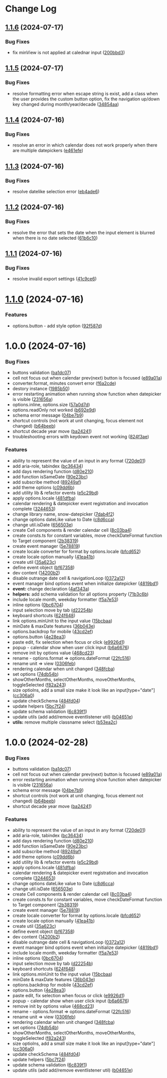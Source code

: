 # Change Log

## [1.1.6](https://github.com/janghye0k/snow-datepicker/compare/v1.1.5...v1.1.6) (2024-07-17)


### Bug Fixes

* fix minView is not applied at calednar input ([200bbd3](https://github.com/janghye0k/snow-datepicker/commit/200bbd3db7ea6cbc283105974bba9d2d8b7a2665))

## [1.1.5](https://github.com/janghye0k/snow-datepicker/compare/v1.1.4...v1.1.5) (2024-07-17)


### Bug Fixes

* resolve formatting error when escape string is exist, add a class when the user provides the custom button option, fix the navigation up/down key changed during month/year/decade ([34854aa](https://github.com/janghye0k/snow-datepicker/commit/34854aa04bdc22b690d7c2ecfc722e4159c8a3e0))

## [1.1.4](https://github.com/janghye0k/snow-datepicker/compare/v1.1.3...v1.1.4) (2024-07-16)


### Bug Fixes

* resolve an error in which calendar does not work properly when there are multiple datepickers ([e461efe](https://github.com/janghye0k/snow-datepicker/commit/e461efe5f1885e2f899db2636b5e6fb3bc0913f4))

## [1.1.3](https://github.com/janghye0k/snow-datepicker/compare/v1.1.2...v1.1.3) (2024-07-16)


### Bug Fixes

* resolve datelike selection error ([eb4ade6](https://github.com/janghye0k/snow-datepicker/commit/eb4ade623326c4031ac46ccec3d3ddc856572352))

## [1.1.2](https://github.com/janghye0k/snow-datepicker/compare/v1.1.1...v1.1.2) (2024-07-16)


### Bug Fixes

* resolve the error that sets the date when the input element is blurred when there is no date selected ([61b6c10](https://github.com/janghye0k/snow-datepicker/commit/61b6c109aa31d9029ce3faf4d78036471ce820e1))

## [1.1.1](https://github.com/janghye0k/snow-datepicker/compare/v1.1.0...v1.1.1) (2024-07-16)


### Bug Fixes

* resolve invalid export settings ([41c9ce6](https://github.com/janghye0k/snow-datepicker/commit/41c9ce64dd15f67e13fc0f9027e682b5667be8df))

# [1.1.0](https://github.com/janghye0k/snow-datepicker/compare/v1.0.0...v1.1.0) (2024-07-16)


### Features

* options.button - add style option ([92f587d](https://github.com/janghye0k/snow-datepicker/commit/92f587d799e575e08c9a9008003f0642da54b5b8))

# 1.0.0 (2024-07-16)

### Bug Fixes

- buttons validation ([ba1dc07](https://github.com/janghye0k/snow-datepicker/commit/ba1dc07f0f288a1be973266cdf0f35571abce0d6))
- cell not focus out when calendar prev(next) button is focused ([e89a01a](https://github.com/janghye0k/snow-datepicker/commit/e89a01a368468d8e17d5a75bae12305bd546678e))
- converter.format, minutes convert error ([f6a2cde](https://github.com/janghye0k/snow-datepicker/commit/f6a2cde5dcd2984d3dc24d6a4bc4b3593186f6f3))
- destory instance ([1985b50](https://github.com/janghye0k/snow-datepicker/commit/1985b50f9603c15d608ea5c815022bb8d1046033))
- error restarting animation when running show function when datepicker is visible ([231656a](https://github.com/janghye0k/snow-datepicker/commit/231656af372b20fd498a0ff5c50eec845cdc0795))
- options.inline, options.size ([57a0d7d](https://github.com/janghye0k/snow-datepicker/commit/57a0d7d3434bc5553e5a155b85b143f7bdccfcab))
- options.readOnly not worked ([b692e9d](https://github.com/janghye0k/snow-datepicker/commit/b692e9dd2160cb4d8b3fc6a39eb5c872c8a760fb))
- schema error message ([04be7b9](https://github.com/janghye0k/snow-datepicker/commit/04be7b9393ca080696c43b0fb75b8c7ad6eaf393))
- shortcut controls (not work at unit changing, focus element not changed) ([b64beeb](https://github.com/janghye0k/snow-datepicker/commit/b64beebf5b59bf64c3110bbd98cad12e4f6dd7a6))
- shortcut decade year move ([ba24241](https://github.com/janghye0k/snow-datepicker/commit/ba24241e98770b7b2192c248c0187493d880ee3f))
- troubleshooting errors with keydown event not working ([824f3ae](https://github.com/janghye0k/snow-datepicker/commit/824f3aeb6407c541ec0c07e41a8e3689b01aca95))

### Features

- ability to represent the value of an input in any format ([720de01](https://github.com/janghye0k/snow-datepicker/commit/720de01e3619d9eb09b377c9bcabd75fa3261135))
- add aria-role, tabindex ([bc36434](https://github.com/janghye0k/snow-datepicker/commit/bc3643423b6033f0c77e46ecec9bf9b32ab3fdb3))
- add days rendering function ([d80e210](https://github.com/janghye0k/snow-datepicker/commit/d80e210244dd781f3fd9c417114a8a3044ed3435))
- add function isSameDate ([90e23bc](https://github.com/janghye0k/snow-datepicker/commit/90e23bc4b967448c0582848b68b21b0018840297))
- add subscribe method ([89249af](https://github.com/janghye0k/snow-datepicker/commit/89249af7aca9dee4e4ef2185f8744714d14fdfed))
- add theme options ([c09dd6b](https://github.com/janghye0k/snow-datepicker/commit/c09dd6b6546e727081f1886c8dd6e743a374762d))
- add utility lib & refactor events ([e5c29bd](https://github.com/janghye0k/snow-datepicker/commit/e5c29bd7a5bb53cb1798aaf98062c2856fe5eefe))
- apply options.locale ([481dfba](https://github.com/janghye0k/snow-datepicker/commit/481dfbac18e3fd7d695c30f5e09f3775137e813d))
- calendar rendering & datepicker event registration and invocation complete ([3244653](https://github.com/janghye0k/snow-datepicker/commit/32446533e3c9246a339c30c7ae559f6ee3f7f6a2))
- change library name, snow-datepicker ([7dab4f2](https://github.com/janghye0k/snow-datepicker/commit/7dab4f20e675c05ec2f2fed2367fdf06147c1172))
- change options dateLike value to Date ([c8d6cca](https://github.com/janghye0k/snow-datepicker/commit/c8d6cca213aa52844d741ca13d811ccad37f3a86))
- change util.isDate ([656503e](https://github.com/janghye0k/snow-datepicker/commit/656503ef497a98b9e1c17fea7898239f88dc01f3))
- create Cell components & render calendar cell ([8c03ba4](https://github.com/janghye0k/snow-datepicker/commit/8c03ba41f96b213a459309ae9972764459f6127a))
- create consts.ts for constant variables, move checkDateFormat function to Target component ([2b38319](https://github.com/janghye0k/snow-datepicker/commit/2b383190d5afdd373be4adb417d9b63a90233790))
- create event manager ([5e78819](https://github.com/janghye0k/snow-datepicker/commit/5e788196e261e5c9e0fd37f3b3c801e72209945c))
- create locale converter for format by options.locale ([bfcd652](https://github.com/janghye0k/snow-datepicker/commit/bfcd65293d737ab081dc8f47cee90c5c5fc177aa))
- create locale option manually ([41ea41b](https://github.com/janghye0k/snow-datepicker/commit/41ea41b2e0f63ba7b2d2dd24e64dad2197ca7f0b))
- create util ([35a623c](https://github.com/janghye0k/snow-datepicker/commit/35a623c9bdb9847b61cd3177f32174bef5f32ff7))
- define event object ([bf67358](https://github.com/janghye0k/snow-datepicker/commit/bf67358fa5ad310bff07319d12428be77ebd95f0))
- dev content ([14200b2](https://github.com/janghye0k/snow-datepicker/commit/14200b2bf65a1ee022cb44e9450b7d91a9c48ce0))
- disable outrange date cell & navigationLoop ([0372a12](https://github.com/janghye0k/snow-datepicker/commit/0372a12913f1ce487770bcaa5327b806f8b5ccf4))
- event manager bind options event when initialize datepicker ([4819bd1](https://github.com/janghye0k/snow-datepicker/commit/4819bd11e2563c46e2595b0f0c045e087323a789))
- **event:** change declaration ([4af343a](https://github.com/janghye0k/snow-datepicker/commit/4af343a7352fb39277e33d3bec1f877bbbe0343e))
- **helpers:** add schema validation for all options property ([71b3c6b](https://github.com/janghye0k/snow-datepicker/commit/71b3c6b72abfce55b69032edde9381f16f7eccab))
- include locale month, weekday formatter ([f5a7e53](https://github.com/janghye0k/snow-datepicker/commit/f5a7e53c6b56f65c57adb51bae26467473ca966d))
- inline options ([0bc6704](https://github.com/janghye0k/snow-datepicker/commit/0bc67044dd695add5e88507247c374cd8283d483))
- input selection move by tab ([d22254b](https://github.com/janghye0k/snow-datepicker/commit/d22254b9b692911421b2c193d37aaf159b05bc56))
- keyboard shortcuts ([624f648](https://github.com/janghye0k/snow-datepicker/commit/624f648989766b19b82c0c6b39db8bf97055ab6d))
- link options.minUnit to the input value ([15bcbaa](https://github.com/janghye0k/snow-datepicker/commit/15bcbaa042bafb3737e35296c210c677ebe6ca32))
- minDate & maxDate features ([36b043e](https://github.com/janghye0k/snow-datepicker/commit/36b043e2d7146626463ef875aaa3503c3b84afb2))
- options.backdrop for mobile ([43cd2ef](https://github.com/janghye0k/snow-datepicker/commit/43cd2ef6a5a4327db187cb52d0aaa31f1517a1b9))
- options.button ([4e28ea3](https://github.com/janghye0k/snow-datepicker/commit/4e28ea3ad43ede7e411b01f56a92c2c0fc65f21f))
- paste edit, fix selection when focus or click ([e9926d1](https://github.com/janghye0k/snow-datepicker/commit/e9926d1be0c616e8f2c318ab464d065958d6e4d0))
- popup - calendar show when user click input ([b6a6676](https://github.com/janghye0k/snow-datepicker/commit/b6a6676236bf456dbc6e67ed11e6c62f4c392dcf))
- remove init by options value ([468cd23](https://github.com/janghye0k/snow-datepicker/commit/468cd23d0e66b7af9a9cabbdf2d224204205a5d7))
- rename - options.format => options.dateFormat ([22fc516](https://github.com/janghye0k/snow-datepicker/commit/22fc5163d64c16030f86f83090cee903efc0808f))
- rename unit => view ([0306feb](https://github.com/janghye0k/snow-datepicker/commit/0306feb295afa81f773347cb52cd2e856de26a11))
- rendering calendar when unit changed ([348fcba](https://github.com/janghye0k/snow-datepicker/commit/348fcba1235d0188865622b5dc1d5a79561c67e5))
- set options ([74db54b](https://github.com/janghye0k/snow-datepicker/commit/74db54b252478d363303215f133b274cf9cfbf8d))
- showOtherMonths, selectOtherMonths, moveOtherMonths, toggleSelected ([f82a243](https://github.com/janghye0k/snow-datepicker/commit/f82a24339c1a4fd3bec50ac16dae1d979e80e281))
- size optiolns, add a small size make it look like an input[type="date"] ([cc306a0](https://github.com/janghye0k/snow-datepicker/commit/cc306a0917a91e493082b92dada7daff98d27cae))
- update checkSchema ([484fd04](https://github.com/janghye0k/snow-datepicker/commit/484fd04d90f40f549ee384fbafa210c88aade470))
- update helpers ([5bc7f24](https://github.com/janghye0k/snow-datepicker/commit/5bc7f2473a12e3219a3b32c44f104038f5e563b6))
- update schema validation ([6c839f1](https://github.com/janghye0k/snow-datepicker/commit/6c839f1f55a32cf591bf4a0b6688b323160d30e0))
- update utils (add add/remove eventlistener util) ([b04651e](https://github.com/janghye0k/snow-datepicker/commit/b04651e9332cf5e8cb265bf3cadccd6ed11649e6))
- **utils:** remove multiple classname select ([b53ea2c](https://github.com/janghye0k/snow-datepicker/commit/b53ea2c17627bb6d5ebe5bcf7f6c769f02af8f0d))

# 1.0.0 (2024-02-28)

### Bug Fixes

- buttons validation ([ba1dc07](https://github.com/janghye0k/datepicker/commit/ba1dc07f0f288a1be973266cdf0f35571abce0d6))
- cell not focus out when calendar prev(next) button is focused ([e89a01a](https://github.com/janghye0k/datepicker/commit/e89a01a368468d8e17d5a75bae12305bd546678e))
- error restarting animation when running show function when datepicker is visible ([231656a](https://github.com/janghye0k/datepicker/commit/231656af372b20fd498a0ff5c50eec845cdc0795))
- schema error message ([04be7b9](https://github.com/janghye0k/datepicker/commit/04be7b9393ca080696c43b0fb75b8c7ad6eaf393))
- shortcut controls (not work at unit changing, focus element not changed) ([b64beeb](https://github.com/janghye0k/datepicker/commit/b64beebf5b59bf64c3110bbd98cad12e4f6dd7a6))
- shortcut decade year move ([ba24241](https://github.com/janghye0k/datepicker/commit/ba24241e98770b7b2192c248c0187493d880ee3f))

### Features

- ability to represent the value of an input in any format ([720de01](https://github.com/janghye0k/datepicker/commit/720de01e3619d9eb09b377c9bcabd75fa3261135))
- add aria-role, tabindex ([bc36434](https://github.com/janghye0k/datepicker/commit/bc3643423b6033f0c77e46ecec9bf9b32ab3fdb3))
- add days rendering function ([d80e210](https://github.com/janghye0k/datepicker/commit/d80e210244dd781f3fd9c417114a8a3044ed3435))
- add function isSameDate ([90e23bc](https://github.com/janghye0k/datepicker/commit/90e23bc4b967448c0582848b68b21b0018840297))
- add subscribe method ([89249af](https://github.com/janghye0k/datepicker/commit/89249af7aca9dee4e4ef2185f8744714d14fdfed))
- add theme options ([c09dd6b](https://github.com/janghye0k/datepicker/commit/c09dd6b6546e727081f1886c8dd6e743a374762d))
- add utility lib & refactor events ([e5c29bd](https://github.com/janghye0k/datepicker/commit/e5c29bd7a5bb53cb1798aaf98062c2856fe5eefe))
- apply options.locale ([481dfba](https://github.com/janghye0k/datepicker/commit/481dfbac18e3fd7d695c30f5e09f3775137e813d))
- calendar rendering & datepicker event registration and invocation complete ([3244653](https://github.com/janghye0k/datepicker/commit/32446533e3c9246a339c30c7ae559f6ee3f7f6a2))
- change options dateLike value to Date ([c8d6cca](https://github.com/janghye0k/datepicker/commit/c8d6cca213aa52844d741ca13d811ccad37f3a86))
- change util.isDate ([656503e](https://github.com/janghye0k/datepicker/commit/656503ef497a98b9e1c17fea7898239f88dc01f3))
- create Cell components & render calendar cell ([8c03ba4](https://github.com/janghye0k/datepicker/commit/8c03ba41f96b213a459309ae9972764459f6127a))
- create consts.ts for constant variables, move checkDateFormat function to Target component ([2b38319](https://github.com/janghye0k/datepicker/commit/2b383190d5afdd373be4adb417d9b63a90233790))
- create event manager ([5e78819](https://github.com/janghye0k/datepicker/commit/5e788196e261e5c9e0fd37f3b3c801e72209945c))
- create locale converter for format by options.locale ([bfcd652](https://github.com/janghye0k/datepicker/commit/bfcd65293d737ab081dc8f47cee90c5c5fc177aa))
- create locale option manually ([41ea41b](https://github.com/janghye0k/datepicker/commit/41ea41b2e0f63ba7b2d2dd24e64dad2197ca7f0b))
- create util ([35a623c](https://github.com/janghye0k/datepicker/commit/35a623c9bdb9847b61cd3177f32174bef5f32ff7))
- define event object ([bf67358](https://github.com/janghye0k/datepicker/commit/bf67358fa5ad310bff07319d12428be77ebd95f0))
- dev content ([14200b2](https://github.com/janghye0k/datepicker/commit/14200b2bf65a1ee022cb44e9450b7d91a9c48ce0))
- disable outrange date cell & navigationLoop ([0372a12](https://github.com/janghye0k/datepicker/commit/0372a12913f1ce487770bcaa5327b806f8b5ccf4))
- event manager bind options event when initialize datepicker ([4819bd1](https://github.com/janghye0k/datepicker/commit/4819bd11e2563c46e2595b0f0c045e087323a789))
- include locale month, weekday formatter ([f5a7e53](https://github.com/janghye0k/datepicker/commit/f5a7e53c6b56f65c57adb51bae26467473ca966d))
- inline options ([0bc6704](https://github.com/janghye0k/datepicker/commit/0bc67044dd695add5e88507247c374cd8283d483))
- input selection move by tab ([d22254b](https://github.com/janghye0k/datepicker/commit/d22254b9b692911421b2c193d37aaf159b05bc56))
- keyboard shortcuts ([624f648](https://github.com/janghye0k/datepicker/commit/624f648989766b19b82c0c6b39db8bf97055ab6d))
- link options.minUnit to the input value ([15bcbaa](https://github.com/janghye0k/datepicker/commit/15bcbaa042bafb3737e35296c210c677ebe6ca32))
- minDate & maxDate features ([36b043e](https://github.com/janghye0k/datepicker/commit/36b043e2d7146626463ef875aaa3503c3b84afb2))
- options.backdrop for mobile ([43cd2ef](https://github.com/janghye0k/datepicker/commit/43cd2ef6a5a4327db187cb52d0aaa31f1517a1b9))
- options.button ([4e28ea3](https://github.com/janghye0k/datepicker/commit/4e28ea3ad43ede7e411b01f56a92c2c0fc65f21f))
- paste edit, fix selection when focus or click ([e9926d1](https://github.com/janghye0k/datepicker/commit/e9926d1be0c616e8f2c318ab464d065958d6e4d0))
- popup - calendar show when user click input ([b6a6676](https://github.com/janghye0k/datepicker/commit/b6a6676236bf456dbc6e67ed11e6c62f4c392dcf))
- remove init by options value ([468cd23](https://github.com/janghye0k/datepicker/commit/468cd23d0e66b7af9a9cabbdf2d224204205a5d7))
- rename - options.format => options.dateFormat ([22fc516](https://github.com/janghye0k/datepicker/commit/22fc5163d64c16030f86f83090cee903efc0808f))
- rename unit => view ([0306feb](https://github.com/janghye0k/datepicker/commit/0306feb295afa81f773347cb52cd2e856de26a11))
- rendering calendar when unit changed ([348fcba](https://github.com/janghye0k/datepicker/commit/348fcba1235d0188865622b5dc1d5a79561c67e5))
- set options ([74db54b](https://github.com/janghye0k/datepicker/commit/74db54b252478d363303215f133b274cf9cfbf8d))
- showOtherMonths, selectOtherMonths, moveOtherMonths, toggleSelected ([f82a243](https://github.com/janghye0k/datepicker/commit/f82a24339c1a4fd3bec50ac16dae1d979e80e281))
- size optiolns, add a small size make it look like an input[type="date"] ([cc306a0](https://github.com/janghye0k/datepicker/commit/cc306a0917a91e493082b92dada7daff98d27cae))
- update checkSchema ([484fd04](https://github.com/janghye0k/datepicker/commit/484fd04d90f40f549ee384fbafa210c88aade470))
- update helpers ([5bc7f24](https://github.com/janghye0k/datepicker/commit/5bc7f2473a12e3219a3b32c44f104038f5e563b6))
- update schema validation ([6c839f1](https://github.com/janghye0k/datepicker/commit/6c839f1f55a32cf591bf4a0b6688b323160d30e0))
- update utils (add add/remove eventlistener util) ([b04651e](https://github.com/janghye0k/datepicker/commit/b04651e9332cf5e8cb265bf3cadccd6ed11649e6))
